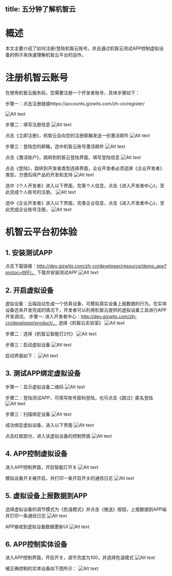 title:  五分钟了解机智云
---
# 概述
   本文主要介绍了如何注册/登陆机智云账号，并且通过机智云测试APP控制虚拟设备的例子来快速理解机智云平台的运作。
# 注册机智云账号
在使用机智云服务前，您需要注册一个开发者账号，具体步骤如下：

步骤一：点击注册链接https://accounts.gizwits.com/zh-cn/register/

![Alt text](/assets/zh-cn/quickstart/5min/2-1.png)

步骤二：填写注册信息
![Alt text](/assets/zh-cn/quickstart/5min/2-2.png)

点击《立即注册》，机智云会向您的注册邮箱发送一份激活邮件
![Alt text](/assets/zh-cn/quickstart/5min/2-3.png)

步骤三：登陆您的邮箱，选中机智云账号激活邮件
![Alt text](/assets/zh-cn/quickstart/5min/2-4.png)

点击《激活账户》，跳转到机智云登陆界面，填写登陆信息
![Alt text](/assets/zh-cn/quickstart/5min/2-5.png)

点击《登陆》，跳转到开发者类型选择界面，企业开发者必须选择《企业开发者》类型，方便后续产品的开发和支持
![Alt text](/assets/zh-cn/quickstart/5min/2-6.png)

选中《个人开发者》进入以下界面，完善个人信息，点击《进入开发者中心》，至此完成个人账号的注册。
![Alt text](/assets/zh-cn/quickstart/5min/2-7.png)

选中《企业开发者》进入以下界面，完善企业信息，点击《进入开发者中心》，至此完成企业账号注册。
![Alt text](/assets/zh-cn/quickstart/5min/2-8.png)

# 机智云平台初体验
## 1. 安装测试APP
点击下载链接：http://dev.gizwits.com/zh-cn/developer/resource/demo_app?protoc=WIFI， 下载并安装测试APP
![Alt text](/assets/zh-cn/quickstart/5min/3-1.png)

## 2. 开启虚拟设备
虚拟设备：云端自动生成一个仿真设备，可模拟真实设备上报数据的行为。在实体设备还未开发完成的情况下，开发者可以利用机智云提供的虚拟设备工具进行APP开发调试。
步骤一: 进入开发者中心：http://dev.gizwits.com/zh-cn/developer/product/， 选择《机智云实验室》
![Alt text](/assets/zh-cn/quickstart/5min/3-2.png)

步骤二：选择《机智云智能灯2代》
![Alt text](/assets/zh-cn/quickstart/5min/3-3.png)

步骤三：启动虚拟设备
![Alt text](/assets/zh-cn/quickstart/5min/3-4.png)

启动界面如下：
![Alt text](/assets/zh-cn/quickstart/5min/3-5.png)

## 3. 测试APP绑定虚拟设备
步骤一：显示虚拟设备二维码
![Alt text](/assets/zh-cn/quickstart/5min/3-6.png)

步骤二：登陆测试APP，可填写账号密码登陆，也可点击《跳过》匿名登陆
![Alt text](/assets/zh-cn/quickstart/5min/3-7.png)

步骤三：扫描绑定设备
![Alt text](/assets/zh-cn/quickstart/5min/3-8.png)

成功绑定虚拟设备，进入以下界面
![Alt text](/assets/zh-cn/quickstart/5min/3-9.png)

点击红框部分，进入该虚拟设备的控制界面
![Alt text](/assets/zh-cn/quickstart/5min/3-10.png)

## 4. APP控制虚拟设备
进入APP控制界面，开启智能灯开关
![Alt text](/assets/zh-cn/quickstart/5min/3-11.png)

模拟设备开关被开启，并打印一条开启开关的通信日志
![Alt text](/assets/zh-cn/quickstart/5min/3-12.png)

## 5. 虚拟设备上报数据到APP
选择虚拟设备的调节模式为《色温模式》并点击《推送》按钮，上报数据到APP端并打印一条通信日志
![Alt text](/assets/zh-cn/quickstart/5min/3-13.png)

APP接收到虚拟设备数据更新UI
![Alt text](/assets/zh-cn/quickstart/5min/3-14.png)

## 6. APP控制实体设备
进入APP控制界面，开启开关，调节亮度为100，并选择色温模式
![Alt text](/assets/zh-cn/quickstart/5min/3-15.png)

被正确控制的实体设备如下图所示：
![Alt text](/assets/zh-cn/quickstart/5min/3-16.png)

